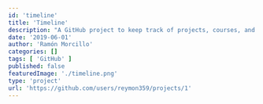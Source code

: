 ```yaml
---
id: 'timeline'
title: 'Timeline'
description: "A GitHub project to keep track of projects, courses, and other stuff"
date: '2019-06-01'
author: 'Ramón Morcillo'
categories: []
tags: [ 'GitHub' ]
published: false
featuredImage: './timeline.png'
type: 'project'
url: 'https://github.com/users/reymon359/projects/1'
---
```

